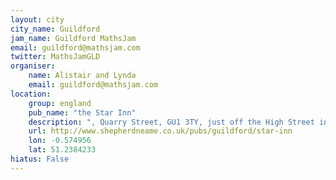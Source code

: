 ```yaml
---
layout: city                                           
city_name: Guildford                                                               
jam_name: Guildford MathsJam
email: guildford@mathsjam.com
twitter: MathsJamGLD
organiser:
    name: Alistair and Lynda
    email: guildford@mathsjam.com
location:
    group: england
    pub_name: "the Star Inn"
    description: ", Quarry Street, GU1 3TY, just off the High Street in Guildford town centre"
    url: http://www.shepherdneame.co.uk/pubs/guildford/star-inn
    lon: -0.574956
    lat: 51.2384233
hiatus: False
---
```

